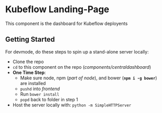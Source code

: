 # Kubeflow Landing-Page
This component is the dashboard for Kubeflow deployents

## Getting Started
For devmode, do these steps to spin up a stand-alone server locally:
- Clone the repo
- `cd` to this component on the repo (*components/centraldashboard*)
- **One Time Step**:
    - Make sure node, npm (*part of node*), and bower (**`npm i -g bower`**) are installed
    - `pushd` into *frontend*
    - Run `bower install`
    - `popd` back to folder in step 1
- Host the server locally with: `python -m SimpleHTTPServer`